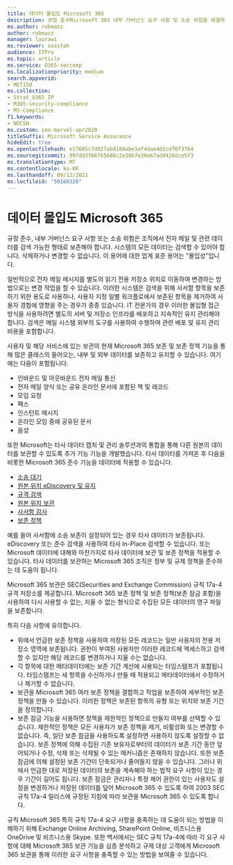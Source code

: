 ```yaml
---
title: 데이터 몰입도 Microsoft 365
description: 규정 준수Microsoft 365 내부 거버넌스 요구 사항 및 소송 위험을 해결하기 위해 검색 가능한 형태로 데이터를 보존하는 방법을 확인합니다.
ms.author: robmazz
author: robmazz
manager: laurawi
ms.reviewer: sosstah
audience: ITPro
ms.topic: article
ms.service: O365-seccomp
ms.localizationpriority: medium
search.appverid:
- MET150
ms.collection:
- Strat_O365_IP
- M365-security-compliance
- MS-Compliance
f1.keywords:
- NOCSH
ms.custom: seo-marvel-apr2020
titleSuffix: Microsoft Service Assurance
hideEdit: true
ms.openlocfilehash: e17685c7d927ab8188abe1ef4dae4d2cdf0f3764
ms.sourcegitcommit: 997dd3f66f65686c2e38b7e30e67add426dce5f3
ms.translationtype: MT
ms.contentlocale: ko-KR
ms.lasthandoff: 09/12/2021
ms.locfileid: "59160326"
---
```

# <a name="data-immutability-in-microsoft-365"></a>데이터 몰입도 Microsoft 365

규정 준수, 내부 거버넌스 요구 사항 또는 소송 위험은 조직에서 전자 메일 및 관련 데이터를 검색 가능한 형태로 보존해야 합니다. 시스템의 모든 데이터는 검색할 수 있어야 합니다. 삭제하거나 변경할 수 없습니다. 이 용어에 대한 업계 표준 용어는 "몰입성"입니다.

일반적으로 전자 메일 메시지를 별도의 읽기 전용 저장소 위치로 이동하여 변경하는 방법으로는 변경 작업을 할 수 있습니다. 이러한 시스템은 검색을 위해 사서함 항목을 보존하기 위한 용도로 사용하나, 사용자 지정 일별 워크플로에서 보존된 항목을 제거하여 사용자 경험에 영향을 주는 경우가 종종 있습니다. IT 전문가의 경우 이러한 몰입형 접근 방식을 사용하려면 별도의 서버 및 저장소 인프라를 배포하고 지속적인 유지 관리해야 합니다. 검색은 메일 시스템 외부의 도구를 사용하여 수행하며 관련 배포 및 유지 관리 비용을 포함합니다.

사용자 및 해당 서비스에 있는 보관의 현재 Microsoft 365 보존 및 보존 정책 기능을 통해 많은 클래스의 들어오는, 내부 및 외부 데이터를 보존하고 유지할 수 있습니다. 여기에는 다음이 포함됩니다.

- 인바운드 및 아웃바운드 전자 메일 통신
- 전자 메일 양식 또는 공유 온라인 문서에 포함된 책 및 레코드
- 모임 요청
- 팩스
- 인스턴트 메시지
- 온라인 모임 중에 공유된 문서
- 음성

또한 Microsoft는 타사 데이터 캡처 및 [](https://support.office.com/article/Archiving-third-party-data-in-Office-365-0ce338d5-3666-4a18-86ab-c6910ff408cc) 관리 솔루션과의 통합을 통해 다른 원본의 데이터를 보관할 수 있도록 추가 기능 기능을 개발했습니다. 타사 데이터를 가져온 후 다음을 비롯한 Microsoft 365 준수 기능을 데이터에 적용할 수 있습니다.

- [소송 대기](/microsoft-365/compliance/create-a-litigation-hold)
- [원본 위치 eDiscovery 및 유지](/microsoft-365/compliance/manage-legal-investigations)
- [규격 검색](/microsoft-365/compliance/search-for-content)
- [원본 위치 보관](/microsoft-365/compliance/enable-archive-mailboxes)
- [사서함 감사](/microsoft-365/compliance/enable-mailbox-auditing)
- [보존 정책](/microsoft-365/compliance/retention-policies)

예를 들어 사서함에 소송 보존이 설정되어 있는 경우 타사 데이터가 보존됩니다. eDiscovery 또는 준수 검색을 사용하여 타사 In-Place 검색할 수 있습니다. 또는 Microsoft 데이터에 대해와 마찬가지로 타사 데이터에 보관 및 보존 정책을 적용할 수 있습니다. 타사 데이터를 보관하는 Microsoft 365 조직은 정부 및 규제 정책을 준수하는 데 도움이 됩니다.

Microsoft 365 보관은 SEC(Securities and Exchange Commission) 규칙 17a-4 규격 저장소를 제공합니다. Microsoft 365 보존 정책 및 보존 정책(보존 잠금 포함)을 사용하여 다시 사용할 수 없는, 지울 수 없는 형식으로 수집된 모든 데이터의 영구 파일을 보존합니다.

특히 다음 사항에 유의합니다.

- 위에서 언급한 보존 정책을 사용하여 저장된 모든 레코드는 일반 사용자의 전용 저장소 영역에 보존됩니다. 권한이 부여된 사용자만 이러한 레코드에 액세스하고 검색할 수 있지만 해당 레코드를 변경하거나 지울 수는 없습니다.
- 각 항목에 대한 메타데이터에는 보존 기간 계산에 사용되는 타임스탬프가 포함됩니다. 타임스탬프는 새 항목을 수신하거나 만들 때 적용되고 메타데이터에서 수정하거나 제거할 수 없습니다.
- 보관을 Microsoft 365 여러 보존 정책을 결합하고 작업을 보존하여 세부적인 보존 정책을 만들 수 있습니다. 이러한 정책은 보존된 항목의 유형 또는 위치와 보존 기간을 정의합니다.
- 보존 잠금 기능을 사용하면 정책을 제한적인 정책으로 만들지 여부를 선택할 수 있습니다. 제한적인 정책은 모든 사용자가 보존 정책을 제거, 비활성화 또는 변경할 수 없습니다. 즉, 일단 보존 잠금을 사용하도록 설정하면 사용하지 않도록 설정할 수 없습니다. 보존 정책에 의해 수집된 기존 보유자로부터의 데이터가 보존 기간 동안 덮어되거나 수정, 삭제 또는 삭제될 수 있는 메커니즘은 존재하지 않습니다. 또한 보존 잠금에 의해 설정된 보존 기간이 단축되거나 줄어들지 않을 수 있습니다. 그러나 위에서 언급한 대로 저장된 데이터의 보존을 계속해야 하는 법적 요구 사항이 있는 경우 기간이 길어도 됩니다. 보존 잠금은 관리자나 특정 제어 권한이 있는 사용자도 설정을 변경하거나 저장된 데이터를 덮어 Microsoft 365 수 있도록 하여 2003 SEC 규칙 17a-4 릴리스에 규정된 지침에 따라 보관을 Microsoft 365 수 있도록 합니다.

규칙 Microsoft 365 특히 규칙 17a-4 요구 사항을 충족하는 데 도움이 되는 방법을 이해하기 위해 Exchange Online Archiving, SharePoint Online, 비즈니스용 OneDrive 및 비즈니스용 Skype. [](https://www.microsoft.com/microsoft-365/blog/wp-content/uploads/2015/11/Microsoft-EOA-White-Paper.pdf) 또한 백서에서는 SEC 규칙 17a-4에 따라 각 요구 사항에 대해 Microsoft 365 보관 기능을 심층 분석하고 규제 대상 고객에게 Microsoft 365 보관을 통해 이러한 요구 사항을 충족할 수 있는 방법을 보여줄 수 있습니다.
